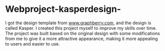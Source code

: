 # Webproject-kasperdesign-
 I got the design template from www.graphberry.com, and the design is called Kasper. I created this project myself to improve my skills over time. The project was built based on the original design with some modifications from me to give it a more attractive appearance, making it more appealing to users and easier to use.
